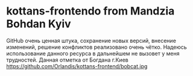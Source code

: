 # kottans-frontendо from Mandzia Bohdan Kyiv 
GitHub очень ценная штука, сохранение новых версий, внесение изменений, решение конфликтов реализовано очень чётко. Надеюсь использование данного ресурса в дальнейшем не вызовет у меня трудностей.
Данная отметка от  Богдана г.Киев
https://github.com/Orlandis/kottans-frontend/bobcat.jpg
